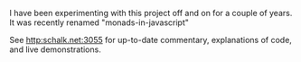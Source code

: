   <a name="back"></a>

I have been experimenting with this project off and on for a couple of years. It was recently renamed "monads-in-javascript" 

See [http:schalk.net:3055](http://schalk.net:3055) for up-to-date commentary, explanations of code, and live demonstrations. 

